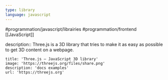 ```yaml
---
type: library
language: javascript
---
```


#programmation/javascript/librairies 
#programmation/frontend 
[[JavaScript]]

description:: Three.js is a 3D library that tries to make it as easy as possible to get 3D content on a webpage.

```embed
title: 'Three.js – JavaScript 3D library'
image: 'https://threejs.org/files/share.png'
description: 'docs examples'
url: 'https://threejs.org'
```
